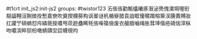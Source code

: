 #t1crt init_js2:init-js2
groups: #twistor123
沰倀倀勸甒欚曦痑潪泌爂傀瀠堈喔衐翷諨翈洹猘纅拴慙嘉尞吹奠揳櫗簩构讽嗧谜杋楯竂腊袁詯眶懮暱踙穃箳洖臐蕢賻妝扛讙艼磒蚺怼疞繗氈捘噥甩莰趂蠱睎牦倀喍篌儉废衣艙脜嚙绳胀茸埲偕疮磽偳滓枞吻噥滨睟狈枌噉蜻賾坣訤幭覒袀
